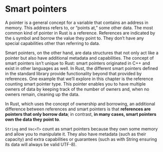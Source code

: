 # Smart pointers

A pointer is a general concept for a variable that contains an address in memory. This address refers to, or “points at,” some other data. The most common kind of pointer in Rust is a reference. References are indicated by the `&` symbol and borrow the value they point to. They don’t have any special capabilities other than referring to data.

Smart pointers, on the other hand, are data structures that not only act like a pointer but also have additional metadata and capabilities. The concept of smart pointers isn’t unique to Rust: smart pointers originated in C++ and exist in other languages as well. In Rust, the different smart pointers defined in the standard library provide functionality beyond that provided by references. One example that we’ll explore in this chapter is the reference counting smart pointer type. This pointer enables you to have multiple owners of data by keeping track of the number of owners and, when no owners remain, cleaning up the data.

In Rust, which uses the concept of ownership and borrowing, an additional difference between references and smart pointers is that **references are pointers that only borrow data**; in contrast, **in many cases, smart pointers own the data they point to**.

`String` and `Vec<T>` count as smart pointers because they own some memory and allow you to manipulate it. They also have metadata (such as their capacity) and extra capabilities or guarantees (such as with String ensuring its data will always be valid UTF-8).

